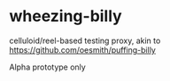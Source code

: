 # wheezing-billy
celluloid/reel-based testing proxy, akin to https://github.com/oesmith/puffing-billy

Alpha prototype only
